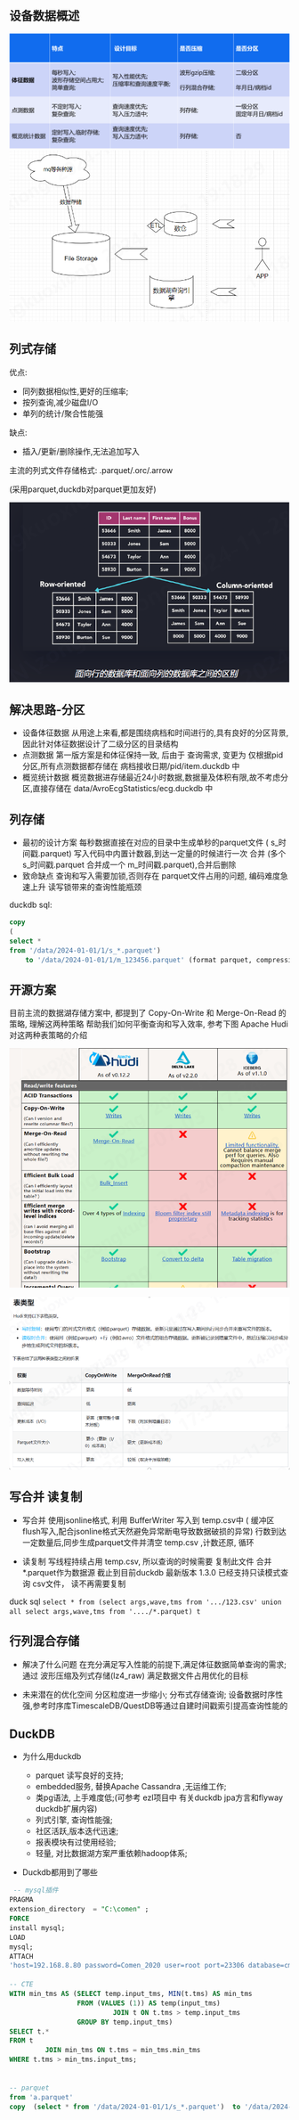 ## 设备数据概述

![img.png](.images/gh76896.png)
![img_1.png](.images/gh55435.png)

## 列式存储

优点:

- 同列数据相似性,更好的压缩率;
- 按列查询,减少磁盘I/O
- 单列的统计/聚合性能强

缺点:

- 插入/更新/删除操作,无法追加写入

主流的列式文件存储格式:
.parquet/.orc/.arrow

(采用parquet,duckdb对parquet更加友好)

![img_2.png](.images/gh677567.png)

## 解决思路-分区

- 设备体征数据
  从用途上来看,都是围绕病档和时间进行的,具有良好的分区背景,因此针对体征数据设计了二级分区的目录结构
- 点测数据
  第一版方案是和体征保持一致, 后由于 查询需求, 变更为 仅根据pid 分区,所有点测数据都存储在 病档接收日期/pid/item.duckdb 中
- 概览统计数据
  概览数据进存储最近24小时数据,数据量及体积有限,故不考虑分区,直接存储在 data/AvroEcgStatistics/ecg.duckdb 中

## 列存储

- 最初的设计方案
  每秒数据直接在对应的目录中生成单秒的parquet文件  ( s_时间戳.parquet)
  写入代码中内置计数器,到达一定量的时候进行一次 合并 (多个 s_时间戳.parquet 合并成一个 m_时间戳.parquet),合并后删除
- 致命缺点
  查询和写入需要加锁,否则存在 parquet文件占用的问题, 编码难度急速上升
  读写锁带来的查询性能瓶颈

duckdb sql:

```sql
copy
(
select *
from '/data/2024-01-01/1/s_*.parquet')
    to '/data/2024-01-01/1/m_123456.parquet' (format parquet, compression lz4_raw)

```

## 开源方案

目前主流的数据湖存储方案中, 都提到了 Copy-On-Write 和 Merge-On-Read 的策略, 理解这两种策略
帮助我们如何平衡查询和写入效率, 参考下图 Apache Hudi 对这两种表策略的介绍

![img_2.png](.images/gh452342.png)

![img_1.png](.images/gh5456456.png)

## 写合并 读复制

- 写合并
  使用jsonline格式, 利用 BufferWriter 写入到 temp.csv中 (
  缓冲区flush写入,配合jsonline格式天然避免异常断电导致数据破损的异常)
  行数到达一定数量后,同步生成parquet文件并清空 temp.csv ,计数还原, 循环

- 读复制
  写线程持续占用 temp.csv, 所以查询的时候需要 复制此文件 合并 *.parquet作为数据源
  截止到目前duckdb 最新版本 1.3.0 已经支持只读模式查询 csv文件， 读不再需要复制

duck sql
`select * from (select args,wave,tms from '.../123.csv' union all select args,wave,tms from '..../*.parquet) t`

## 行列混合存储

- 解决了什么问题
  在充分满足写入性能的前提下,满足体征数据简单查询的需求;
  通过 波形压缩及列式存储(lz4_raw) 满足数据文件占用优化的目标

- 未来潜在的优化空间
  分区粒度进一步缩小;
  分布式存储查询;
  设备数据时序性强,参考时序库TimescaleDB/QuestDB等通过自建时间戳索引提高查询性能的

## DuckDB

- 为什么用duckdb
    - parquet 读写良好的支持;
    - embedded服务, 替换Apache Cassandra ,无运维工作;
    - 类pg语法, 上手难度低;(可参考 ezl项目中 有关duckdb jpa方言和flyway duckdb扩展内容)
    - 列式引擎, 查询性能强;
    - 社区活跃,版本迭代迅速;
    - 报表模块有过使用经验;
    - 轻量, 对比数据湖方案严重依赖hadoop体系;

- Duckdb都用到了哪些

```sql
 -- mysql插件
PRAGMA
extension_directory  = "C:\comen" ;
FORCE
install mysql;
LOAD
mysql;
ATTACH
'host=192.168.8.80 password=Comen_2020 user=root port=23306 database=cms' AS t (TYPE mysql);

-- CTE
WITH min_tms AS (SELECT temp.input_tms, MIN(t.tms) AS min_tms
                 FROM (VALUES (1)) AS temp(input_tms)
                          JOIN t ON t.tms > temp.input_tms
                 GROUP BY temp.input_tms)
SELECT t.*
FROM t
         JOIN min_tms ON t.tms = min_tms.min_tms
WHERE t.tms > min_tms.input_tms;


-- parquet
from 'a.parquet'
copy  (select * from '/data/2024-01-01/1/s_*.parquet')  to '/data/2024-01-01/1/m_123456.parquet'  (format parquet, compression lz4_raw)

```